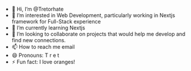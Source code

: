 - 👋 Hi, I’m @Tretorhate
- 👀 I’m interested in Web Development, particularly working in Nextjs framework for Full-Stack experience
- 🌱 I’m currently learning Nextjs
- 💞️ I’m looking to collaborate on projects that would help me develop and find new connections.
- 📫 How to reach me email
- 😄 Pronouns: T r e t
- ⚡ Fun fact: I love oranges!

<!---
Tretorhate/Tretorhate is a ✨ special ✨ repository because its `README.md` (this file) appears on your GitHub profile.
You can click the Preview link to take a look at your changes.
--->
